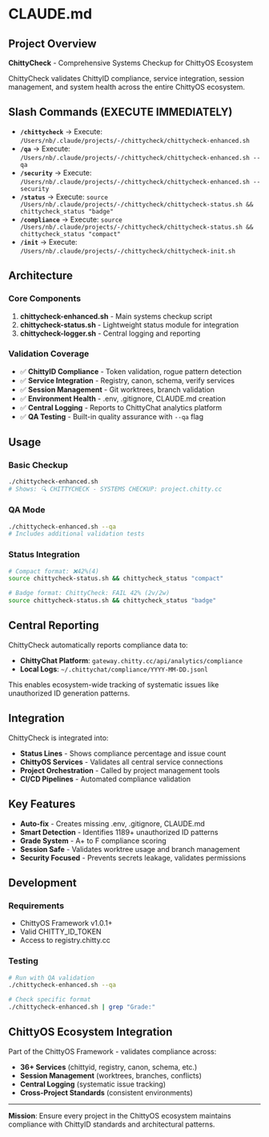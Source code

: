 # CLAUDE.md

## Project Overview
**ChittyCheck** - Comprehensive Systems Checkup for ChittyOS Ecosystem

ChittyCheck validates ChittyID compliance, service integration, session management, and system health across the entire ChittyOS ecosystem.

## Slash Commands (EXECUTE IMMEDIATELY)
- **`/chittycheck`** → Execute: `/Users/nb/.claude/projects/-/chittycheck/chittycheck-enhanced.sh`
- **`/qa`** → Execute: `/Users/nb/.claude/projects/-/chittycheck/chittycheck-enhanced.sh --qa`
- **`/security`** → Execute: `/Users/nb/.claude/projects/-/chittycheck/chittycheck-enhanced.sh --security`
- **`/status`** → Execute: `source /Users/nb/.claude/projects/-/chittycheck/chittycheck-status.sh && chittycheck_status "badge"`
- **`/compliance`** → Execute: `source /Users/nb/.claude/projects/-/chittycheck/chittycheck-status.sh && chittycheck_status "compact"`
- **`/init`** → Execute: `/Users/nb/.claude/projects/-/chittycheck/chittycheck-init.sh`

## Architecture

### Core Components
1. **chittycheck-enhanced.sh** - Main systems checkup script
2. **chittycheck-status.sh** - Lightweight status module for integration
3. **chittycheck-logger.sh** - Central logging and reporting

### Validation Coverage
- ✅ **ChittyID Compliance** - Token validation, rogue pattern detection
- ✅ **Service Integration** - Registry, canon, schema, verify services
- ✅ **Session Management** - Git worktrees, branch validation
- ✅ **Environment Health** - .env, .gitignore, CLAUDE.md creation
- ✅ **Central Logging** - Reports to ChittyChat analytics platform
- ✅ **QA Testing** - Built-in quality assurance with `--qa` flag

## Usage

### Basic Checkup
```bash
./chittycheck-enhanced.sh
# Shows: 🔍 CHITTYCHECK - SYSTEMS CHECKUP: project.chitty.cc
```

### QA Mode
```bash
./chittycheck-enhanced.sh --qa
# Includes additional validation tests
```

### Status Integration
```bash
# Compact format: ❌42%(4)
source chittycheck-status.sh && chittycheck_status "compact"

# Badge format: ChittyCheck: FAIL 42% (2v/2w)
source chittycheck-status.sh && chittycheck_status "badge"
```

## Central Reporting

ChittyCheck automatically reports compliance data to:
- **ChittyChat Platform**: `gateway.chitty.cc/api/analytics/compliance`
- **Local Logs**: `~/.chittychat/compliance/YYYY-MM-DD.jsonl`

This enables ecosystem-wide tracking of systematic issues like unauthorized ID generation patterns.

## Integration

ChittyCheck is integrated into:
- **Status Lines** - Shows compliance percentage and issue count
- **ChittyOS Services** - Validates all central service connections
- **Project Orchestration** - Called by project management tools
- **CI/CD Pipelines** - Automated compliance validation

## Key Features

- **Auto-fix** - Creates missing .env, .gitignore, CLAUDE.md
- **Smart Detection** - Identifies 1189+ unauthorized ID patterns
- **Grade System** - A+ to F compliance scoring
- **Session Safe** - Validates worktree usage and branch management
- **Security Focused** - Prevents secrets leakage, validates permissions

## Development

### Requirements
- ChittyOS Framework v1.0.1+
- Valid CHITTY_ID_TOKEN
- Access to registry.chitty.cc

### Testing
```bash
# Run with QA validation
./chittycheck-enhanced.sh --qa

# Check specific format
./chittycheck-enhanced.sh | grep "Grade:"
```

## ChittyOS Ecosystem Integration

Part of the ChittyOS Framework - validates compliance across:
- **36+ Services** (chittyid, registry, canon, schema, etc.)
- **Session Management** (worktrees, branches, conflicts)
- **Central Logging** (systematic issue tracking)
- **Cross-Project Standards** (consistent environments)

---

**Mission**: Ensure every project in the ChittyOS ecosystem maintains compliance with ChittyID standards and architectural patterns.